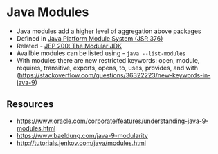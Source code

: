 # Java Modules

- Java modules add a higher level of aggregation above packages
- Defined in [Java Platform Module System (JSR 376)](https://openjdk.java.net/projects/jigsaw/spec/)
- Related - [JEP 200: The Modular JDK](https://openjdk.java.net/jeps/200)
- Availble modules can be listed using - `java --list-modules`
- With modules there are new restricted keywords: open, module, requires, transitive, exports, opens, to, uses, provides, and with (<https://stackoverflow.com/questions/36322223/new-keywords-in-java-9>)

## Resources

- <https://www.oracle.com/corporate/features/understanding-java-9-modules.html>
- <https://www.baeldung.com/java-9-modularity>
- <http://tutorials.jenkov.com/java/modules.html>

